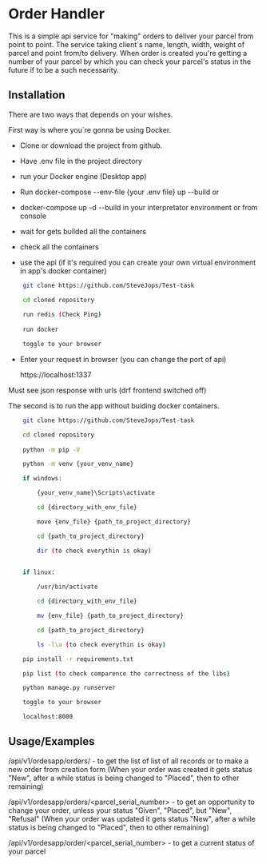 
# Order Handler

This is a simple api service for "making" orders to deliver your parcel from point to point. The service taking client`s name, length, width, weight of parcel and point from/to delivery. When order is created you're getting a number of your parcel by which you can check your parcel's status in the future if to be a such necessarity.



## Installation

There are two ways that depends on your wishes.

First way is where you`re gonna be using Docker.

- Clone or download the project from github.

- Have .env file in the project directory

- run your Docker engine (Desktop app)

- Run docker-compose --env-file {your .env file} up --build or     

- docker-compose up -d --build in your interpretator environment   or from console

- wait for gets builded all the containers

- check all the containers

- use the api (if it's required you can create your own virtual environment in app's docker container)


```bash
    git clone https://github.com/SteveJops/Test-task

    cd cloned repository
    
    run redis (Check Ping)
    
    run docker

    toggle to your browser
```

- Enter your request in browser (you can change the port of api)

    https://localhost:1337

Must see json response with urls (drf frontend switched off)

The second is to run the app without buiding docker containers.


```bash
    git clone https://github.com/SteveJops/Test-task

    cd cloned repository
    
    python -m pip -V

    python -m venv {your_venv_name}

    if windows: 

        {your_venv_name}\Scripts\activate

        cd {directory_with_env_file}

        move {env_file} {path_to_project_directory}

        cd {path_to_project_directory}

        dir (to check everythin is okay)

        
    if linux:

        /usr/bin/activate

        cd {directory_with_env_file}

        mv {env_file} {path_to_project_directory}

        cd {path_to_project_directory}

        ls -l\a (to check everythin is okay)

    pip install -r requirements.txt

    pip list (to check comparence the correctness of the libs)

    python manage.py runserver

    toggle to your browser

    localhost:8000
```
## Usage/Examples

/api/v1/ordesapp/orders/ - to get the list of list of all records or to make a new order from creation form (When your order was created it gets status "New", after a while status is being changed to "Placed", then to other remaining)

/api/v1/ordesapp/orders/<parcel_serial_number> - to get an opportunity to change your order, unless your status "Given", "Placed", but "New", "Refusal" (When your order was updated it gets status "New", after a while status is being changed to "Placed", then to other remaining)

/api/v1/ordesapp/order/<parcel_serial_number> - to get a current status of your parcel 
